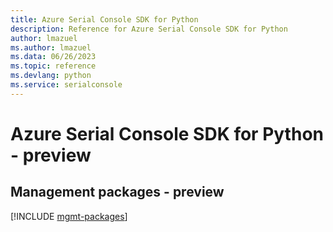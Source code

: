 ```yaml
---
title: Azure Serial Console SDK for Python
description: Reference for Azure Serial Console SDK for Python
author: lmazuel
ms.author: lmazuel
ms.data: 06/26/2023
ms.topic: reference
ms.devlang: python
ms.service: serialconsole
---
```

# Azure Serial Console SDK for Python - preview

## Management packages - preview
[!INCLUDE [mgmt-packages](serial-console-mgmt-index.md)]